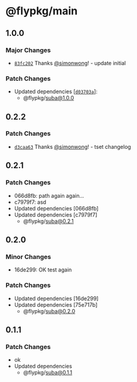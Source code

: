 # @flypkg/main

## 1.0.0

### Major Changes

- [`83fc202`](https://github.com/simonwong/flypkg/commit/83fc2025fc0667c6bfd8e69a09881e5e4eff55f9) Thanks [@simonwong](https://github.com/simonwong)! - update initial

### Patch Changes

- Updated dependencies [[`d03703a`](https://github.com/simonwong/flypkg/commit/d03703abe5786355d7bb533bebec393d70def12a)]:
  - @flypkg/suba@1.0.0

## 0.2.2

### Patch Changes

- [`d3caa63`](https://github.com/simonwong/flypkg/commit/d3caa63383d33f82d6a381e31d6815dacda581c5) Thanks [@simonwong](https://github.com/simonwong)! - tset changelog

## 0.2.1

### Patch Changes

- 066d8fb: path again again...
- c7979f7: asd
- Updated dependencies [066d8fb]
- Updated dependencies [c7979f7]
  - @flypkg/suba@0.2.1

## 0.2.0

### Minor Changes

- 16de299: OK test again

### Patch Changes

- Updated dependencies [16de299]
- Updated dependencies [75e717b]
  - @flypkg/suba@0.2.0

## 0.1.1

### Patch Changes

- ok
- Updated dependencies
  - @flypkg/suba@0.1.1
